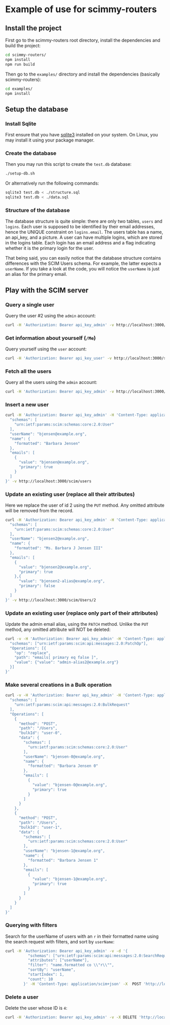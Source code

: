 # Example of use for scimmy-routers

## Install the project

First go to the scimmy-routers root directory, install the dependencies and build the project:
```bash
cd scimmy-routers/
npm install
npm run build
```

Then go to the `examples/` directory and install the dependencies (basically scimmy-routers):
```bash
cd examples/
npm install
```

## Setup the database

### Install Sqlite
First ensure that you have [sqlite3](http://sqlite3.org/) installed on your system. On Linux, you may install it using your package manager.

### Create the database

Then you may run this script to create the `test.db` database:
```bash
./setup-db.sh
```

Or alternatively run the following commands:
```bash
sqlite3 test.db < ./structure.sql
sqlite3 test.db < ./data.sql
```

### Structure of the database

The database structure is quite simple: there are only two tables, `users` and `logins`.
Each user is supposed to be identified by their email addresses, hence the UNIQUE constraint on `logins.email`.
The users table has a name, an api_key, and a picture. A user can have multiple logins, which are stored in the logins table. Each login has an email address and a flag indicating whether it is the primary login for the user.

That being said, you can easily notice that the database structure contains differences with the SCIM Users schema. For example, the latter expects a `userName`. If you take a look at the code, you will notice the `userName` is just an alias for the primary email.

## Play with the SCIM server

### Query a single user

Query the user #2 using the `admin` account:

```bash
curl -H 'Authorization: Bearer api_key_admin' -v http://localhost:3000/scim/Users/2
```

### Get information about yourself (`/Me`)

Query yourself using the `user` account:
```bash
curl -H 'Authorization: Bearer api_key_user' -v http://localhost:3000/scim/Me
```

### Fetch all the users

Query all the users using the `admin` account:
```bash 
curl -H 'Authorization: Bearer api_key_admin' -v http://localhost:3000/scim/Users
```

### Insert a new user

```bash
curl -H 'Authorization: Bearer api_key_admin' -H 'Content-Type: application/scim+json' -X POST -d '{
  "schemas": [
    "urn:ietf:params:scim:schemas:core:2.0:User"
  ],
  "userName": "bjensen@example.org",
  "name": {
    "formatted": "Barbara Jensen"
  },
  "emails": [
    {
      "value": "bjensen@example.org",
      "primary": true
    }
  ]
}' -v http://localhost:3000/scim/users
```

### Update an existing user (replace all their attributes)

Here we replace the user of id 2 using the `PUT` method. Any omitted attribute will be removed from the record.
```bash
curl -H 'Authorization: Bearer api_key_admin' -H 'Content-Type: application/scim+json' -X PUT -d '{
  "schemas": [
    "urn:ietf:params:scim:schemas:core:2.0:User"
  ],
  "userName": "bjensen2@example.org",
  "name": {
    "formatted": "Ms. Barbara J Jensen III"
  },
  "emails": [
    {
      "value": "bjensen2@example.org",
      "primary": true
    },{
      "value": "bjensen2-alias@example.org",
      "primary": false
    }
  ]
}' -v http://localhost:3000/scim/Users/2
```

### Update an existing user (replace only part of their attributes)

Update the admin email alias, using the `PATCH` method. Unlike the `PUT` method, any omitted attribute will NOT be deleted:
```bash
curl -v -H 'Authorization: Bearer api_key_admin' -H 'Content-Type: application/scim+json' http://localhost:3000/scim/Users/1 -X PATCH -d '{
  "schemas": ["urn:ietf:params:scim:api:messages:2.0:PatchOp"],
  "Operations": [{ 
    "op": "replace",
    "path": "emails[ primary eq false ]",
    "value": {"value": "admin-alias2@example.org"}
  }]
}'
```

### Make several creations in a Bulk operation

```bash
curl -v -H 'Authorization: Bearer api_key_admin' -H 'Content-Type: application/scim+json' http://localhost:3000/scim/Bulk -X POST -d '{
  "schemas": [
    "urn:ietf:params:scim:api:messages:2.0:BulkRequest"
  ],
  "Operations": [
    {
      "method": "POST",
      "path": "/Users",
      "bulkId": "user-0",
      "data": {
        "schemas": [
          "urn:ietf:params:scim:schemas:core:2.0:User"
        ],
        "userName": "bjensen-0@example.org",
        "name": {
          "formatted": "Barbara Jensen 0"
        },
        "emails": [
          {
            "value": "bjensen-0@example.org",
            "primary": true
          }
        ]
      }
    },
    {
      "method": "POST",
      "path": "/Users",
      "bulkId": "user-1",
      "data": {
        "schemas": [
          "urn:ietf:params:scim:schemas:core:2.0:User"
        ],
        "userName": "bjensen-1@example.org",
        "name": {
          "formatted": "Barbara Jensen 1"
        },
        "emails": [
          {
            "value": "bjensen-1@example.org",
            "primary": true
          }
        ]
      }
    }
  ]
}'
```

### Querying with filters

Search for the userName of users with an `r` in their formatted name using the search request with filters, and sort by `userName`:
```bash
curl -H 'Authorization: Bearer api_key_admin' -v -d '{
          "schemas": ["urn:ietf:params:scim:api:messages:2.0:SearchRequest"],
          "attributes": ["userName"],
          "filter": "name.formatted co \\"r\\"",
          "sortBy": "userName",
          "startIndex": 1,
          "count": 10
        }' -H 'Content-Type: application/scim+json' -X  POST 'http://localhost:3000/scim/Users/.search'
```

### Delete a user

Delete the user whose ID is `4`:

```bash
curl -H 'Authorization: Bearer api_key_admin' -v -X DELETE 'http://localhost:3000/scim/Users/4'
```
